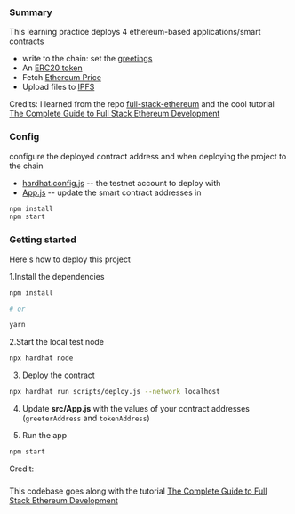 ### Summary 
This learning practice deploys 4 ethereum-based applications/smart contracts
- write to the chain: set the [greetings](contracts/Greeter.sol)
- An [ERC20 token](ERC20)
- Fetch [Ethereum Price](contracts/ETHPrice.sol)
- Upload files to [IPFS](contracts/StoreHash.sol) 


Credits:
I learned from the repo [full-stack-ethereum](https://github.com/dabit3/full-stack-ethereum)
and the cool tutorial [The Complete Guide to Full Stack Ethereum Development](https://dev.to/dabit3/the-complete-guide-to-full-stack-ethereum-development-3j13)

### Config

configure the deployed contract address  and when deploying the project to the chain  
- [hardhat.config.js](hardhat.config.js)  -- the testnet account to deploy with
- [App.js](src/App.js) -- update the smart contract addresses in 



```sh
npm install
npm start
```



### Getting started

Here's how to deploy this project

1.Install the dependencies

```sh
npm install

# or

yarn
```

2.Start the local test node

```sh
npx hardhat node
```

3. Deploy the contract

```sh
npx hardhat run scripts/deploy.js --network localhost
```

4. Update __src/App.js__ with the values of your contract addresses (`greeterAddress` and `tokenAddress`)

5. Run the app

```sh
npm start
```

Credit: 
#####
This codebase goes along with the tutorial [The Complete Guide to Full Stack Ethereum Development](https://dev.to/dabit3/the-complete-guide-to-full-stack-ethereum-development-3j13)

